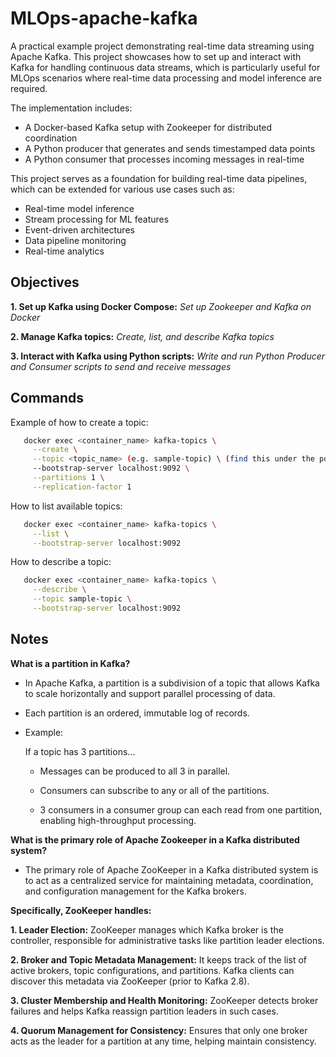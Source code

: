 # MLOps-apache-kafka
A practical example project demonstrating real-time data streaming using Apache Kafka. This project showcases how to set up and interact with Kafka for handling continuous data streams, which is particularly useful for MLOps scenarios where real-time data processing and model inference are required.

The implementation includes:
- A Docker-based Kafka setup with Zookeeper for distributed coordination
- A Python producer that generates and sends timestamped data points
- A Python consumer that processes incoming messages in real-time

This project serves as a foundation for building real-time data pipelines, which can be extended for various use cases such as:
- Real-time model inference
- Stream processing for ML features
- Event-driven architectures
- Data pipeline monitoring
- Real-time analytics

## Objectives
**1. Set up Kafka using Docker Compose:** *Set up Zookeeper and Kafka on Docker*

**2. Manage Kafka topics:** *Create, list, and describe Kafka topics*

**3. Interact with Kafka using Python scripts:** *Write and run Python Producer and Consumer scripts to send and receive messages*

## Commands
Example of how to create a topic:
```bash
   docker exec <container_name> kafka-topics \
     --create \
     --topic <topic_name> (e.g. sample-topic) \ (find this under the ports section of your running container)
     --bootstrap-server localhost:9092 \
     --partitions 1 \
     --replication-factor 1
```
How to list available topics:
```bash
   docker exec <container_name> kafka-topics \
     --list \
     --bootstrap-server localhost:9092
```
How to describe a topic:
```bash
   docker exec <container_name> kafka-topics \
     --describe \
     --topic sample-topic \
     --bootstrap-server localhost:9092
```
## Notes
**What is a partition in Kafka?**
* In Apache Kafka, a partition is a subdivision of a topic that allows Kafka to scale horizontally and support parallel processing of data.
* Each partition is an ordered, immutable log of records.
* Example:
    
    If a topic has 3 partitions...

    * Messages can be produced to all 3 in parallel.

    * Consumers can subscribe to any or all of the partitions.

    * 3 consumers in a consumer group can each read from one partition, enabling high-throughput processing.

**What is the primary role of Apache Zookeeper in a Kafka distributed system?**
* The primary role of Apache ZooKeeper in a Kafka distributed system is to act as a centralized service for maintaining metadata, coordination, and configuration management for the Kafka brokers.

**Specifically, ZooKeeper handles:**

**1. Leader Election:**
ZooKeeper manages which Kafka broker is the controller, responsible for administrative tasks like partition leader elections.

**2. Broker and Topic Metadata Management:**
It keeps track of the list of active brokers, topic configurations, and partitions. Kafka clients can discover this metadata via ZooKeeper (prior to Kafka 2.8).

**3. Cluster Membership and Health Monitoring:**
ZooKeeper detects broker failures and helps Kafka reassign partition leaders in such cases.

**4. Quorum Management for Consistency:**
Ensures that only one broker acts as the leader for a partition at any time, helping maintain consistency.